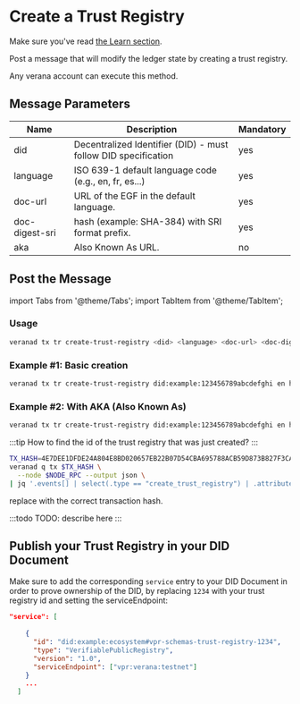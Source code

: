 # Create a Trust Registry

Make sure you've read [the Learn section](/docs/next/learn/verifiable-public-registry/trust-registries).

Post a message that will modify the ledger state by creating a trust registry.

Any verana account can execute this method.

## Message Parameters

|Name               |Description                            |Mandatory|
|-------------------|---------------------------------------|--------|
| did    |  Decentralized Identifier (DID) - must follow DID specification  | yes |
| language    | ISO 639-1 default language code (e.g., en, fr, es...)  | yes |
| doc-url    | URL of the EGF in the default language.  | yes |
| doc-digest-sri    | hash (example: SHA-384) with SRI format prefix.  | yes |
| aka    | Also Known As URL.  | no |

## Post the Message

import Tabs from '@theme/Tabs';
import TabItem from '@theme/TabItem';

<Tabs>
  <TabItem value="cli" label="CLI" default>

### Usage

```bash
veranad tx tr create-trust-registry <did> <language> <doc-url> <doc-digest-sri> [aka] --from <user> --chain-id <chain-id> --keyring-backend test --fees <amount> --gas auto
```

### Example #1: Basic creation

```bash
veranad tx tr create-trust-registry did:example:123456789abcdefghi en https://example.com/doc sha384-MzNNbQTWCSUSi0bbz7dbua+RcENv7C6FvlmYJ1Y+I727HsPOHdzwELMYO9Mz68M26 --from $USER_ACC --chain-id ${CHAIN_ID} --keyring-backend test --fees 600000uvna --node $NODE_RPC
```

### Example #2: With AKA (Also Known As)

```bash
veranad tx tr create-trust-registry did:example:123456789abcdefghi en https://example.com/doc001-01 sha384-MzNNbQTWCSUSi0bbz7dbua+RcENv7C6FvlmYJ1Y+I727HsPOHdzwELMYO9Mz68001 --aka http://example.com --from $USER_ACC --chain-id ${CHAIN_ID} --keyring-backend test --fees 600000uvna --node $NODE_RPC
```

:::tip
How to find the id of the trust registry that was just created?
:::

```bash
TX_HASH=4E7DEE1DFDE24A804E8BD020657EB22B07D54CBA695788ACB59D873B827F3CA6
veranad q tx $TX_HASH \
  --node $NODE_RPC --output json \
| jq '.events[] | select(.type == "create_trust_registry") | .attributes | map({(.key): .value}) | add'
```

replace with the correct transaction hash.

  </TabItem>
  
  <TabItem value="frontend" label="Frontend">
    :::todo
    TODO: describe here
    :::
  </TabItem>
</Tabs>

## Publish your Trust Registry in your DID Document

Make sure to add the corresponding `service` entry to your DID Document in order to prove ownership of the DID, by replacing `1234` with your trust registry id and setting the serviceEndpoint:

```json
"service": [
    
    {
      "id": "did:example:ecosystem#vpr-schemas-trust-registry-1234",
      "type": "VerifiablePublicRegistry",
      "version": "1.0",
      "serviceEndpoint": ["vpr:verana:testnet"]
    }
    ...
  ]
  ```
